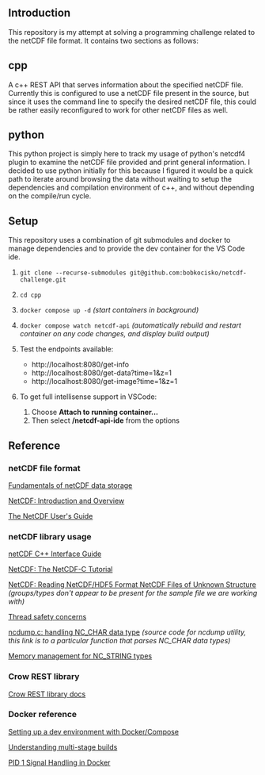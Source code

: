 ## Introduction
This repository is my attempt at solving a programming challenge related to the netCDF file format.
It contains two sections as follows:

## cpp
A c++ REST API that serves information about the specified netCDF file.  Currently this is configured to use a netCDF file present in the source, but since it uses the command line to specify the desired netCDF file, this could be rather easily reconfigured to work for other netCDF files as well.

## python
This python project is simply here to track my usage of python's netcdf4 plugin to examine the netCDF file provided and print general information.  I decided to use python initially for this because I figured it would be a quick path to iterate around browsing the data without waiting to setup the dependencies and compilation environment of c++, and without depending on the compile/run cycle.

## Setup
This repository uses a combination of git submodules and docker to manage dependencies
and to provide the dev container for the VS Code ide.

1. `git clone --recurse-submodules git@github.com:bobkocisko/netcdf-challenge.git`

2. `cd cpp`

3. `docker compose up -d` *(start containers in background)*

4. `docker compose watch netcdf-api` *(automatically rebuild and restart container on any code changes, and display build output)*

5. Test the endpoints available:
   - http://localhost:8080/get-info
   - http://localhost:8080/get-data?time=1&z=1
   - http://localhost:8080/get-image?time=1&z=1

6. To get full intellisense support in VSCode:

   1. Choose **Attach to running container...**
   2. Then select **/netcdf-api-ide** from the options

## Reference

### netCDF file format

[Fundamentals of netCDF data storage](https://pro.arcgis.com/en/pro-app/latest/help/data/imagery/fundamentals-of-netcdf.htm)

[NetCDF: Introduction and Overview](https://docs.unidata.ucar.edu/netcdf-c/current/index.html)

[The NetCDF User's Guide](https://docs.unidata.ucar.edu/nug/current/index.html)

### netCDF library usage

[netCDF C++ Interface Guide](https://docs.unidata.ucar.edu/netcdf-cxx/current/index.html)

[NetCDF: The NetCDF-C Tutorial](https://docs.unidata.ucar.edu/netcdf-c/current/tutorial_8dox.html)

[NetCDF: Reading NetCDF/HDF5 Format NetCDF Files of Unknown Structure](https://docs.unidata.ucar.edu/netcdf-c/current/reading_unknown_nc4.html) *(groups/types don't appear to be present for the sample file we are working with)*

[Thread safety concerns](https://github.com/Unidata/netcdf-c/issues/1373#issuecomment-637794942)

[ncdump.c: handling NC_CHAR data type](https://github.com/Unidata/netcdf-c/blob/main/ncdump/ncdump.c#L414) *(source code for ncdump utility, this link is to a particular function that parses NC_CHAR data types)*

[Memory management for NC_STRING types](https://docs.unidata.ucar.edu/netcdf-c/4.9.3/group__attributes.html#ga19cae92a58e1bf7f999c3eeab5404189)

### Crow REST library

[Crow REST library docs](https://crowcpp.org/master/getting_started/setup/linux/)

### Docker reference

[Setting up a dev environment with Docker/Compose](https://youtu.be/0H2miBK_gAk?si=0iP6uQveDUoeohpw)

[Understanding multi-stage builds](https://stackoverflow.com/questions/69011431/building-and-deploying-c-through-docker-multistage-build-vs-mount)

[PID 1 Signal Handling in Docker](https://petermalmgren.com/signal-handling-docker/)